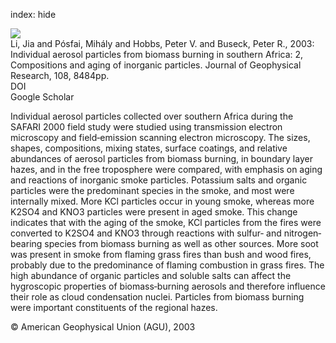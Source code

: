 index: hide

<div class="Citation">
    <div class="Citation-thumb CitationThumb-linked"  data-href="https://doi.org/10.1029/2002jd002310">
      <img src="https://static.claimspace.cloud/climate-study-static/refs/thumbs/7/Li_et_al_2003-thumb.png" />
    </div>

  <div class="Citation-body">
    <div class="Citation-text">Li, Jia and Pósfai, Mihály and Hobbs, Peter V. and Buseck, Peter R., 2003: Individual aerosol particles from biomass burning in southern Africa: 2, Compositions and aging of inorganic particles. <span class="Article-journal">Journal of Geophysical Research, </span><span class="Article-volume">108, </span>8484pp.</div>
    <div class="Citation-links">
      <div class="CitationLink" data-href="https://doi.org/10.1029/2002jd002310">
        <div class="CitationLink-icon CitationLink-Doi"></div>
        <div class="CitationLink-text">DOI</div>
      </div>
      <div class="CitationLink" data-href="https://scholar.google.com/scholar?q=10.1029/2002jd002310">
        <div class="CitationLink-icon CitationLink-Scholar"></div>
        <div class="CitationLink-text">Google Scholar</div>
      </div>
    </div>
  </div>
</div>

Individual aerosol particles collected over southern Africa during the SAFARI 2000 field study were studied using transmission electron microscopy and field‐emission scanning electron microscopy. The sizes, shapes, compositions, mixing states, surface coatings, and relative abundances of aerosol particles from biomass burning, in boundary layer hazes, and in the free troposphere were compared, with emphasis on aging and reactions of inorganic smoke particles. Potassium salts and organic particles were the predominant species in the smoke, and most were internally mixed. More KCl particles occur in young smoke, whereas more K2SO4 and KNO3 particles were present in aged smoke. This change indicates that with the aging of the smoke, KCl particles from the fires were converted to K2SO4 and KNO3 through reactions with sulfur‐ and nitrogen‐bearing species from biomass burning as well as other sources. More soot was present in smoke from flaming grass fires than bush and wood fires, probably due to the predominance of flaming combustion in grass fires. The high abundance of organic particles and soluble salts can affect the hygroscopic properties of biomass‐burning aerosols and therefore influence their role as cloud condensation nuclei. Particles from biomass burning were important constituents of the regional hazes.

<div class="Citation-copy">
&copy; American Geophysical Union (AGU), 2003
</div>